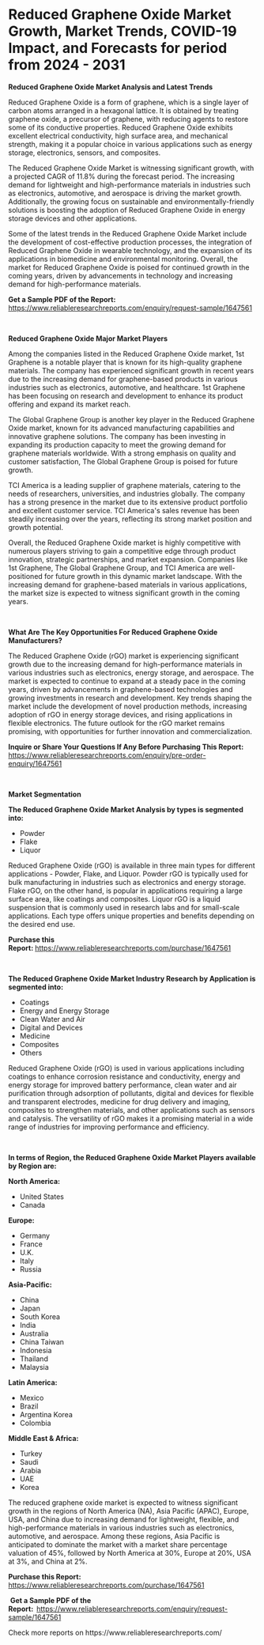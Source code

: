 <p><h1>Reduced Graphene Oxide Market Growth, Market Trends, COVID-19 Impact, and Forecasts for period from 2024 - 2031</h1></p><p><strong>Reduced Graphene Oxide Market Analysis and Latest Trends</strong></p>
<p><p>Reduced Graphene Oxide is a form of graphene, which is a single layer of carbon atoms arranged in a hexagonal lattice. It is obtained by treating graphene oxide, a precursor of graphene, with reducing agents to restore some of its conductive properties. Reduced Graphene Oxide exhibits excellent electrical conductivity, high surface area, and mechanical strength, making it a popular choice in various applications such as energy storage, electronics, sensors, and composites.</p><p>The Reduced Graphene Oxide Market is witnessing significant growth, with a projected CAGR of 11.8% during the forecast period. The increasing demand for lightweight and high-performance materials in industries such as electronics, automotive, and aerospace is driving the market growth. Additionally, the growing focus on sustainable and environmentally-friendly solutions is boosting the adoption of Reduced Graphene Oxide in energy storage devices and other applications.</p><p>Some of the latest trends in the Reduced Graphene Oxide Market include the development of cost-effective production processes, the integration of Reduced Graphene Oxide in wearable technology, and the expansion of its applications in biomedicine and environmental monitoring. Overall, the market for Reduced Graphene Oxide is poised for continued growth in the coming years, driven by advancements in technology and increasing demand for high-performance materials.</p></p>
<p><strong>Get a Sample PDF of the Report:&nbsp;</strong> <a href="https://www.reliableresearchreports.com/enquiry/request-sample/1647561">https://www.reliableresearchreports.com/enquiry/request-sample/1647561</a></p>
<p>&nbsp;</p>
<p><strong>Reduced Graphene Oxide Major Market Players</strong></p>
<p><p>Among the companies listed in the Reduced Graphene Oxide market, 1st Graphene is a notable player that is known for its high-quality graphene materials. The company has experienced significant growth in recent years due to the increasing demand for graphene-based products in various industries such as electronics, automotive, and healthcare. 1st Graphene has been focusing on research and development to enhance its product offering and expand its market reach.</p><p>The Global Graphene Group is another key player in the Reduced Graphene Oxide market, known for its advanced manufacturing capabilities and innovative graphene solutions. The company has been investing in expanding its production capacity to meet the growing demand for graphene materials worldwide. With a strong emphasis on quality and customer satisfaction, The Global Graphene Group is poised for future growth.</p><p>TCI America is a leading supplier of graphene materials, catering to the needs of researchers, universities, and industries globally. The company has a strong presence in the market due to its extensive product portfolio and excellent customer service. TCI America's sales revenue has been steadily increasing over the years, reflecting its strong market position and growth potential.</p><p>Overall, the Reduced Graphene Oxide market is highly competitive with numerous players striving to gain a competitive edge through product innovation, strategic partnerships, and market expansion. Companies like 1st Graphene, The Global Graphene Group, and TCI America are well-positioned for future growth in this dynamic market landscape. With the increasing demand for graphene-based materials in various applications, the market size is expected to witness significant growth in the coming years.</p></p>
<p>&nbsp;</p>
<p><strong>What Are The Key Opportunities For Reduced Graphene Oxide Manufacturers?</strong></p>
<p><p>The Reduced Graphene Oxide (rGO) market is experiencing significant growth due to the increasing demand for high-performance materials in various industries such as electronics, energy storage, and aerospace. The market is expected to continue to expand at a steady pace in the coming years, driven by advancements in graphene-based technologies and growing investments in research and development. Key trends shaping the market include the development of novel production methods, increasing adoption of rGO in energy storage devices, and rising applications in flexible electronics. The future outlook for the rGO market remains promising, with opportunities for further innovation and commercialization.</p></p>
<p><strong>Inquire or Share Your Questions If Any Before Purchasing This Report:</strong> <a href="https://www.reliableresearchreports.com/enquiry/pre-order-enquiry/1647561">https://www.reliableresearchreports.com/enquiry/pre-order-enquiry/1647561</a></p>
<p>&nbsp;</p>
<p><strong>Market Segmentation</strong></p>
<p><strong>The Reduced Graphene Oxide Market Analysis by types is segmented into:</strong></p>
<p><ul><li>Powder</li><li>Flake</li><li>Liquor</li></ul></p>
<p><p>Reduced Graphene Oxide (rGO) is available in three main types for different applications - Powder, Flake, and Liquor. Powder rGO is typically used for bulk manufacturing in industries such as electronics and energy storage. Flake rGO, on the other hand, is popular in applications requiring a large surface area, like coatings and composites. Liquor rGO is a liquid suspension that is commonly used in research labs and for small-scale applications. Each type offers unique properties and benefits depending on the desired end use.</p></p>
<p><strong>Purchase this Report:&nbsp;</strong><a href="https://www.reliableresearchreports.com/purchase/1647561">https://www.reliableresearchreports.com/purchase/1647561</a></p>
<p>&nbsp;</p>
<p><strong>The Reduced Graphene Oxide Market Industry Research by Application is segmented into:</strong></p>
<p><ul><li>Coatings</li><li>Energy and Energy Storage</li><li>Clean Water and Air</li><li>Digital and Devices</li><li>Medicine</li><li>Composites</li><li>Others</li></ul></p>
<p><p>Reduced Graphene Oxide (rGO) is used in various applications including coatings to enhance corrosion resistance and conductivity, energy and energy storage for improved battery performance, clean water and air purification through adsorption of pollutants, digital and devices for flexible and transparent electrodes, medicine for drug delivery and imaging, composites to strengthen materials, and other applications such as sensors and catalysis. The versatility of rGO makes it a promising material in a wide range of industries for improving performance and efficiency.</p></p>
<p>&nbsp;</p>
<p><strong>In terms of Region, the Reduced Graphene Oxide Market Players available by Region are:</strong></p>
<p>
    <p> <strong> North America: </strong>
        <ul>
            <li>United States</li>
            <li>Canada</li>
        </ul>
        </p> 
    <p> <strong> Europe: </strong>
        <ul>
            <li>Germany</li>
            <li>France</li>
            <li>U.K.</li>
            <li>Italy</li>
            <li>Russia</li>
        </ul>
        </p> 
    <p> <strong> Asia-Pacific: </strong>
        <ul>
            <li>China</li>
            <li>Japan</li>
            <li>South Korea</li>
            <li>India</li>
            <li>Australia</li>
            <li>China Taiwan</li>
            <li>Indonesia</li>
            <li>Thailand</li>
            <li>Malaysia</li>
        </ul>
        </p> 
    <p> <strong> Latin America: </strong>
        <ul>
            <li>Mexico</li>
            <li>Brazil</li>
            <li>Argentina Korea</li>
            <li>Colombia</li>
        </ul>
        </p> 
    <p> <strong> Middle East & Africa: </strong>
        <ul>
            <li>Turkey</li>
            <li>Saudi</li>
            <li>Arabia</li>
            <li>UAE</li>
            <li>Korea</li>
        </ul>
    </p>
    </p>
<p><p>The reduced graphene oxide market is expected to witness significant growth in the regions of North America (NA), Asia Pacific (APAC), Europe, USA, and China due to increasing demand for lightweight, flexible, and high-performance materials in various industries such as electronics, automotive, and aerospace. Among these regions, Asia Pacific is anticipated to dominate the market with a market share percentage valuation of 45%, followed by North America at 30%, Europe at 20%, USA at 3%, and China at 2%.</p></p>
<p><strong>Purchase this Report: </strong><a href="https://www.reliableresearchreports.com/purchase/1647561">https://www.reliableresearchreports.com/purchase/1647561</a></p>
<p>&nbsp;<strong>Get a Sample PDF of the Report:&nbsp;&nbsp;</strong><a href="https://www.reliableresearchreports.com/enquiry/request-sample/1647561">https://www.reliableresearchreports.com/enquiry/request-sample/1647561</a></p>
<p><strong></strong></p>
<p>Check more reports on https://www.reliableresearchreports.com/</p>
